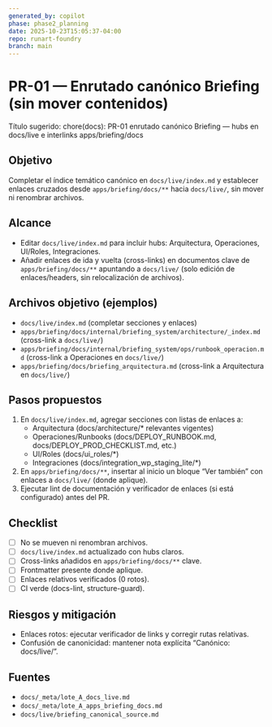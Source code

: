 ```yaml
---
generated_by: copilot
phase: phase2_planning
date: 2025-10-23T15:05:37-04:00
repo: runart-foundry
branch: main
---
```


# PR-01 — Enrutado canónico Briefing (sin mover contenidos)

Título sugerido: chore(docs): PR-01 enrutado canónico Briefing — hubs en docs/live e interlinks apps/briefing/docs

## Objetivo
Completar el índice temático canónico en `docs/live/index.md` y establecer enlaces cruzados desde `apps/briefing/docs/**` hacia `docs/live/`, sin mover ni renombrar archivos.

## Alcance
- Editar `docs/live/index.md` para incluir hubs: Arquitectura, Operaciones, UI/Roles, Integraciones.
- Añadir enlaces de ida y vuelta (cross-links) en documentos clave de `apps/briefing/docs/**` apuntando a `docs/live/` (solo edición de enlaces/headers, sin relocalización de archivos).

## Archivos objetivo (ejemplos)
- `docs/live/index.md` (completar secciones y enlaces)
- `apps/briefing/docs/internal/briefing_system/architecture/_index.md` (cross-link a `docs/live/`)
- `apps/briefing/docs/internal/briefing_system/ops/runbook_operacion.md` (cross-link a Operaciones en `docs/live/`)
- `apps/briefing/docs/briefing_arquitectura.md` (cross-link a Arquitectura en `docs/live/`)

## Pasos propuestos
1) En `docs/live/index.md`, agregar secciones con listas de enlaces a:
   - Arquitectura (docs/architecture/* relevantes vigentes)
   - Operaciones/Runbooks (docs/DEPLOY_RUNBOOK.md, docs/DEPLOY_PROD_CHECKLIST.md, etc.)
   - UI/Roles (docs/ui_roles/*)
   - Integraciones (docs/integration_wp_staging_lite/*)
2) En `apps/briefing/docs/**`, insertar al inicio un bloque “Ver también” con enlaces a `docs/live/` (donde aplique).
3) Ejecutar lint de documentación y verificador de enlaces (si está configurado) antes del PR.

## Checklist
- [ ] No se mueven ni renombran archivos.
- [ ] `docs/live/index.md` actualizado con hubs claros.
- [ ] Cross-links añadidos en `apps/briefing/docs/**` clave.
- [ ] Frontmatter presente donde aplique.
- [ ] Enlaces relativos verificados (0 rotos).
- [ ] CI verde (docs-lint, structure-guard).

## Riesgos y mitigación
- Enlaces rotos: ejecutar verificador de links y corregir rutas relativas.
- Confusión de canonicidad: mantener nota explícita “Canónico: docs/live/”.

## Fuentes
- `docs/_meta/lote_A_docs_live.md`
- `docs/_meta/lote_A_apps_briefing_docs.md`
- `docs/live/briefing_canonical_source.md`
